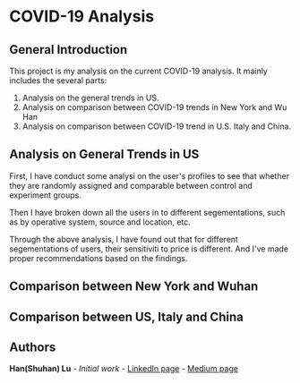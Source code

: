 
# COVID-19 Analysis
## General Introduction
This project is my analysis on the current COVID-19 analysis.
It mainly includes the several parts:
1) Analysis on the general trends in US.
2) Analysis on comparison between COVID-19 trends in New York and Wu Han
3) Analysis on comparison between COVID-19 trend in U.S. Italy and China.

## Analysis on General Trends in US
First, I have conduct some analysi on the user's profiles to see that whether they are randomly assigned and comparable between control and experiment groups.

Then I have broken down all the users in to different segementations, such as by operative system, source and location, etc.

Through the above analysis, I have found out that for different segementations of users, their sensitiviti to price is different. And I've made proper recommendations based on the findings.

## Comparison between New York and Wuhan

## Comparison between US, Italy and China

## Authors

**Han(Shuhan) Lu** - *Initial work* - [LinkedIn page](https://www.linkedin.com/in/shuhan-lu/) - [Medium page](https://medium.com/@lushuhan95)
